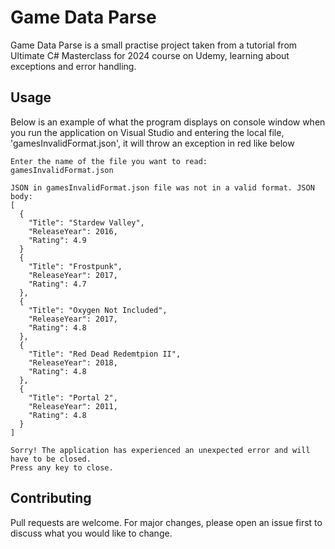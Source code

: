﻿# Game Data Parse

Game Data Parse is a small practise project taken from a tutorial from Ultimate C# Masterclass for 2024
course on Udemy, learning about exceptions and error handling.
## Usage
Below is an example of what the program displays on console window when you run the application on Visual Studio and entering the local file,
'gamesInvalidFormat.json', it will throw an exception in red like below

```
Enter the name of the file you want to read:
gamesInvalidFormat.json

JSON in gamesInvalidFormat.json file was not in a valid format. JSON body:
[
  {
    "Title": "Stardew Valley",
    "ReleaseYear": 2016,
    "Rating": 4.9
  }
  {
    "Title": "Frostpunk",
    "ReleaseYear": 2017,
    "Rating": 4.7
  },
  {
    "Title": "Oxygen Not Included",
    "ReleaseYear": 2017,
    "Rating": 4.8
  },
  {
    "Title": "Red Dead Redemtpion II",
    "ReleaseYear": 2018,
    "Rating": 4.8
  },
  {
    "Title": "Portal 2",
    "ReleaseYear": 2011,
    "Rating": 4.8
  }
]

Sorry! The application has experienced an unexpected error and will have to be closed.
Press any key to close.
```

## Contributing

Pull requests are welcome. For major changes, please open an issue first
to discuss what you would like to change.


